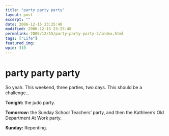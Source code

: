 ```yaml
---
title: "party party party"
layout: post
excerpt: ""
date: 2006-12-15 23:25:48
modified: 2006-12-15 23:25:48
permalink: 2006/12/15/party-party-party-2/index.html
tags: ["Life"]
featured_img: 
wpid: 310
---
```


# party party party

So yeah. This weekend, three parties, two days. This should be a challenge…

**Tonight:** the judo party.

**Tomorrow:** the Sunday School Teachers’ party, and then the Kathleen’s Old Department At Work party.

**Sunday:** Repenting.